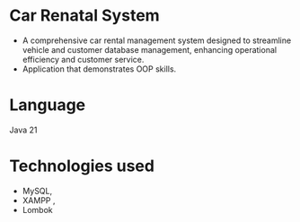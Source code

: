 # Car Renatal System
- A comprehensive car rental management system designed to streamline vehicle and customer database management, enhancing operational efficiency and customer service.
- Application that demonstrates OOP skills.
# Language
Java 21
# Technologies used
- MySQL,
- XAMPP ,
- Lombok
